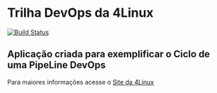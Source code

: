 # Trilha DevOps da 4Linux

<!-- Altere a Flag abaixo com sua URL do Travis -->
[![Build Status](https://travis-ci.org/RenanC4/DevOpsLab-HelloWorld.svg?branch=master)](https://travis-ci.org/RenanC4/DevOpsLab-HelloWorld)

## Aplicação criada para exemplificar o Ciclo de uma PipeLine DevOps


Para maiores informações acesse o [Site da 4Linux](https://www.4linux.com.br/cursos/devops)
